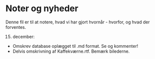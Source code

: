 # Noter og nyheder

Denne fil er til at notere, hvad vi har gjort hvornår - hvorfor, og hvad der forventes.

15. december: 
* Omskrev database oplægget til .md format. Se og kommenter!
* Delvis omskrivning af Kaffekværne.rtf. Bemærk bilederne.
